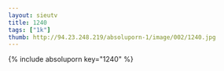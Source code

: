 ```yaml
--- 
layout: sieutv
title: 1240
tags: ["1k"]
thumb: http://94.23.248.219/absoluporn-1/image/002/1240.jpg
---
```

{% include absoluporn key="1240" %} 
